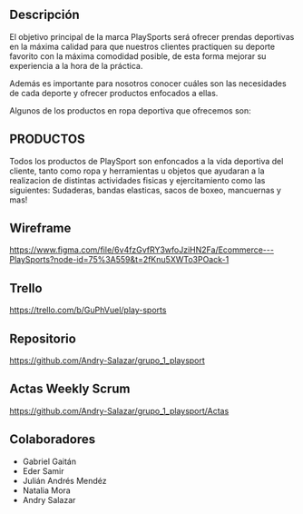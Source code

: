 ## Descripción

El objetivo principal de la marca PlaySports será ofrecer prendas deportivas en la máxima calidad para que nuestros clientes practiquen su deporte favorito con la máxima comodidad posible, de esta forma mejorar su experiencia a la hora de la práctica.

Además es importante para nosotros conocer cuáles son las necesidades de cada deporte y ofrecer productos enfocados a ellas.

Algunos de los productos en ropa deportiva que ofrecemos son:

## PRODUCTOS ##

Todos los productos de PlaySport son enfoncados a la vida deportiva del cliente, tanto como ropa y herramientas u objetos que ayudaran a la realizacion de distintas actividades fisicas y ejercitamiento como las siguientes: Sudaderas, bandas elasticas, sacos de boxeo, mancuernas y mas! 

## Wireframe

https://www.figma.com/file/6v4fzGvfRY3wfoJziHN2Fa/Ecommerce---PlaySports?node-id=75%3A559&t=2fKnu5XWTo3POack-1

## Trello

https://trello.com/b/GuPhVuel/play-sports

## Repositorio

https://github.com/Andry-Salazar/grupo_1_playsport

## Actas Weekly Scrum
https://github.com/Andry-Salazar/grupo_1_playsport/Actas

## Colaboradores

- Gabriel Gaitán
- Eder Samir
- Julián Andrés Mendéz
- Natalia Mora
- Andry Salazar
